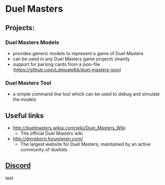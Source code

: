 # Duel Masters
## Projects:
### Duel Masters Models
- provides generic models to represent a game of Duel Masters
- can be used in any Duel Masters game projects (mainly
- support for parsing cards from a json-file (https://github.com/Latepate64/duel-masters-json)
### Duel Masters Tool
- a simple command line tool which can be used to debug and simulate the models
## Useful links
- http://duelmasters.wikia.com/wiki/Duel_Masters_Wiki 
	- The official Duel Masters wiki
- http://dmreborn.forumieren.com/ 
	- The largest website for Duel Masters, maintained by an active community of duelists

## [Discord](https://discord.com/channels/952488769431433256/952488769431433259)
test
